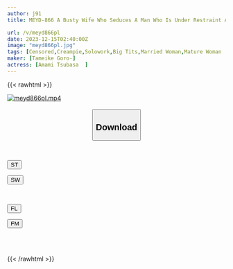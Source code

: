 ```yaml
---
author: j91
title: MEYD-866 A Busty Wife Who Seduces A Man Who Is Under Restraint And Has No Sexual Desire. No Matter How Many Times He Cums, It Never Ends... Extreme Sweaty Sex In The Middle Of Summer Tsubasa Amami

url: /v/meyd866pl
date: 2023-12-15T02:40:00Z
image: "meyd866pl.jpg"
tags: [Censored,Creampie,Solowork,Big Tits,Married Woman,Mature Woman	 ]
maker: [Tameike Goro-]
actress: [Amami Tsubasa  ]
---
```



{{< rawhtml >}}

<div class="video" data-videoid="x1V1MymRDVSkB1Z">
    <a href="javascript:;">
        <img src="/v/meyd866pl/meyd866pl.jpg" width="WIDTH" height="HEIGHT" alt="meyd866pl.mp4" loading="lazy">
    </a>
</div>

<script type="text/javascript" src="https://j91.asia/asset/on-demand-st.js"></script>

<br>
  <link rel="stylesheet" href="https://j91.asia/asset/bs5.css">
  
  <center>
  <button class="btn btn-primary" type="button" data-bs-toggle="collapse" data-bs-target=".multi-collapse" aria-expanded="false" aria-controls="multiCollapseExample1 multiCollapseExample2"><h2>Download</h2></button></center>
</p>
<div class="row">
  <div class="col">
    <div class="collapse multi-collapse" id="multiCollapseExample1">
      <div class="card card-body">
	      	      <br>
<div class="buttons">  
<p><a href="https://streamtape.to/v/x1V1MymRDVSkB1Z" target="_blank"><button class="btn-hover color-3"><i class="fa fa-download"></i> ST</button></a></p>
<p><a href="https://flaswish.com/ois87jbdin6f" target="_blank"><button class="btn-hover color-2"><i class="fa fa-download"></i> SW</button></a></p></div>
    </div>
  </div>
</div>
  <div class="col">
    <div class="collapse multi-collapse" id="multiCollapseExample2">
      <div class="card card-body">
	      <br>
<div class="buttons">
<p><a href="javascript:;" target="_blank"><button class="btn-hover color-9"><i class="fa fa-download"></i> FL</button></a></p>
<p><a href="javascript:;" target="_blank"><button class="btn-hover color-8"><i class="fa fa-download"></i> FM</button></a></p></div>
<br><br>
      </div>
    </div>
  </div>
</div>

{{< /rawhtml >}}